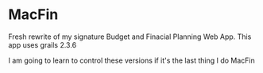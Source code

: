 MacFin
======
Fresh rewrite of my signature Budget and Finacial Planning Web App. This app uses grails 2.3.6

I am going to learn to control these versions if it's the last thing I do
MacFin
